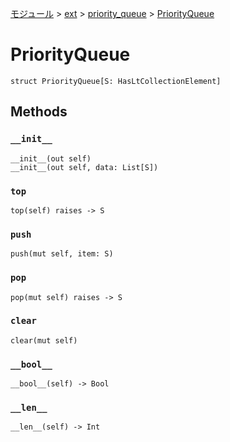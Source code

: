 [モジュール](../../index.md) > [ext](../index.md) > [priority_queue](./index.md) > [PriorityQueue]()

# PriorityQueue

```
struct PriorityQueue[S: HasLtCollectionElement]
```

## Methods

### `__init__`

```
__init__(out self)
__init__(out self, data: List[S])
```

### `top`

```
top(self) raises -> S
```

### `push`

```
push(mut self, item: S)
```

### `pop`

```
pop(mut self) raises -> S
```

### `clear`

```
clear(mut self)
```

### `__bool__`

```
__bool__(self) -> Bool
```

### `__len__`

```
__len__(self) -> Int
```
